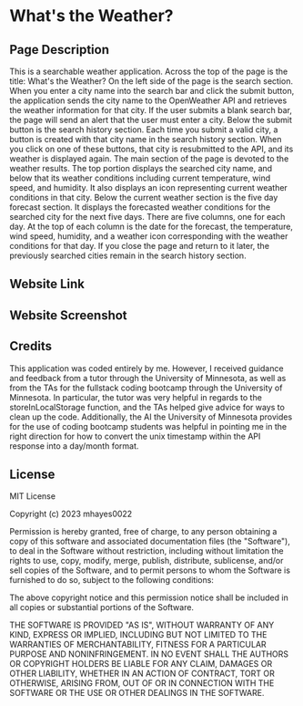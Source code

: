 # What's the Weather?

## Page Description

This is a searchable weather application. Across the top of the page is the title: What's the Weather?
On the left side of the page is the search section. When you enter a city name into the search bar and click the submit button,
the application sends the city name to the OpenWeather API and retrieves the weather information for that city. If the user submits a blank search bar, the page will send an alert that the user must enter a city. Below the submit button is the search history section. Each time you submit a valid city, a button is created with that city name in the search history section. When you click on one of these buttons, 
that city is resubmitted to the API, and its weather is displayed again. The main section of the page is devoted to the weather results. The top portion displays the searched city name, and below that its weather conditions including current temperature, wind speed, and humidity. It also displays an icon representing current weather conditions in that city. Below the current weather section is the five day forecast section. It displays the forecasted weather conditions for the searched city for the next five days. There are five columns, one for each day. At the top of each column is the date for the forecast, the temperature, wind speed, humidity, and a weather icon corresponding with the weather conditions for that day. If you close the page and return to it later, the previously searched cities remain in the search history section.

## Website Link


## Website Screenshot


## Credits
This application was coded entirely by me. However, I received guidance and feedback from a tutor through the University of Minnesota, as well as from the TAs for the fullstack coding bootcamp through the University of Minnesota. In particular, the tutor was very helpful in regards to the storeInLocalStorage function, and the TAs helped give advice for ways to clean up the code. Additionally, the AI the University of Minnesota provides for the use of coding bootcamp students was helpful in pointing me in the right direction for how to convert the unix timestamp within the API response into a day/month format. 

## License

MIT License

Copyright (c) 2023 mhayes0022

Permission is hereby granted, free of charge, to any person obtaining a copy of this software and associated documentation files (the "Software"), to deal in the Software without restriction, including without limitation the rights to use, copy, modify, merge, publish, distribute, sublicense, and/or sell copies of the Software, and to permit persons to whom the Software is furnished to do so, subject to the following conditions:

The above copyright notice and this permission notice shall be included in all copies or substantial portions of the Software.

THE SOFTWARE IS PROVIDED "AS IS", WITHOUT WARRANTY OF ANY KIND, EXPRESS OR IMPLIED, INCLUDING BUT NOT LIMITED TO THE WARRANTIES OF MERCHANTABILITY, FITNESS FOR A PARTICULAR PURPOSE AND NONINFRINGEMENT. IN NO EVENT SHALL THE AUTHORS OR COPYRIGHT HOLDERS BE LIABLE FOR ANY CLAIM, DAMAGES OR OTHER LIABILITY, WHETHER IN AN ACTION OF CONTRACT, TORT OR OTHERWISE, ARISING FROM, OUT OF OR IN CONNECTION WITH THE SOFTWARE OR THE USE OR OTHER DEALINGS IN THE SOFTWARE.


